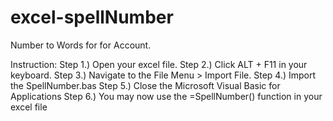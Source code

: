 # excel-spellNumber
Number to Words for for Account.

Instruction: 
Step 1.) Open your excel file.
Step 2.) Click ALT + F11 in your keyboard.
Step 3.) Navigate to the File Menu > Import File.
Step 4.) Import the SpellNumber.bas
Step 5.) Close the Microsoft Visual Basic for Applications
Step 6.) You may now use the =SpellNumber() function in your excel file
